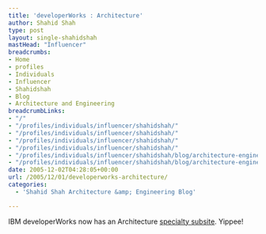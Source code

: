 ```yaml
---
title: 'developerWorks : Architecture'
author: Shahid Shah
type: post
layout: single-shahidshah
mastHead: "Influencer"
breadcrumbs:
- Home
- profiles
- Individuals
- Influencer
- Shahidshah
- Blog
- Architecture and Engineering
breadcrumbLinks:
- "/"
- "/profiles/individuals/influencer/shahidshah/"
- "/profiles/individuals/influencer/shahidshah/"
- "/profiles/individuals/influencer/shahidshah/"
- "/profiles/individuals/influencer/shahidshah/"
- "/profiles/individuals/influencer/shahidshah/blog/architecture-engineering/"
- "/profiles/individuals/influencer/shahidshah/blog/architecture-engineering/"
date: 2005-12-02T04:28:05+00:00
url: /2005/12/01/developerworks-architecture/
categories:
  - 'Shahid Shah Architecture &amp; Engineering Blog'

---
```

IBM developerWorks now has an Architecture [specialty subsite][1]. Yippee!

 [1]: http://www-128.ibm.com/developerworks/architecture/?ca=dnt-648